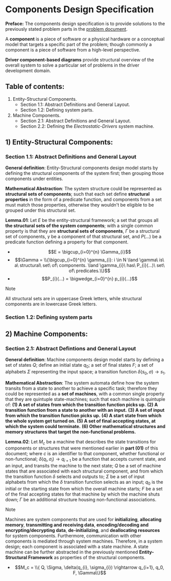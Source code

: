 # Components Design Specification

**Preface:**
The components design specification is to provide solutions to the previously stated problem parts in the [problem document](https://github.com/Electrostat-Lab/Electrostatic-Drivers/blob/master/docs/electro-drivers/problem.md). 

A **component** is a piece of software or a physical hardware or a conceptual model that targets a specific part of the problem; though commonly a component is a piece of software from a high-level perspective.

**Driver component-based diagrams** provide structural overview of the overall system to solve a particular set of problems in the driver development domain.

## Table of contents:
1) Entity-Structural Components.
    * Section 1.1: Abstract Definitions and General Layout.
    * Section 1.2: Defining system parts.
2) Machine Components.
    * Section 2.1: Abstract Definitions and General Layout.
    * Section 2.2: Defining the _Electrostatic-Drivers_ system machine.

## 1) Entity-Structural Components:

### Section 1.1: Abstract Definitions and General Layout

**General definition**: Entity-Structural components design model starts by defining the structural components of the system first; then grouping those components under entities.

**Mathematical Abstraction**: The system structure could be represented as **structural sets of components**; such that each set define **structural properties** in the form of a predicate function, and components from a set must match those properties, otherwise they wouldn't be eligible to be grouped under this structural set.

**Lemma.01**: Let $E$ be the entity-structural framework; a set that groups all **the structural sets of the system components**; with a single common property is that they are **structural sets of components**, $\Gamma$ be a structural set of components, $\gamma$ be a component of that structural set, and $P(...)$ be a predicate function defining a property for that component.

* $$E = \bigcup_{i=0}^{n} \Gamma_{i}$$
* $$\Gamma = \\{\bigcup_{i=0}^{n} \gamma_{i}: i \in N \land \gamma\ is\ a\ structural\ set\ of\ components. \land \gamma_{i}\ has\ P_{i}(...)\ set\ of\ predicates.\\}$$
* $$P_{i}(...) = \bigwedge_{i=0}^{n} p_{i}(...)$$

> [!NOTE]
> All structural sets are in uppercase Greek letters, while structural components are in lowercase Greek letters.
>

### Section 1.2: Defining system parts



## 2) Machine Components:

### Section 2.1: Abstract Defintions and General Layout

**General definition**: Machine components design model starts by defining a set of states $Q$; define an initial state $q_0$; a set of final states $F$; a set of alphabets $\Sigma$ representing the input space; a transition function $\delta(s_0, \sigma) \rightarrow s_1$.

**Mathematical Abstraction**: The system automata define how the system transits from a state to another to achieve a specific task; therefore they could be represented as a **set of machines**, with a common single property that they are quintuple state-machines; such that each machine is quintuple of: **(1) A set of states from which the transition function picks up.** **(2) A transition function from a state to another with an input.** **(3) A set of input from which the transition function picks up.** **(4) A start state from which the whole system get turned on.** **(5) A set of final accepting states, at which the system could terminate.** **(6) Other mathematical structures and memory structures that target the non-functional problems.** 

**Lemma.02**: Let $M_c$ be a machine that describes the state transitions for components or structures that were mentioned earlier in **part (01)** of this document; where $c$ is an identifier to that component, whether functional or non-functional; $\delta(q_{i}, \sigma_{i}) \rightarrow q_{i+1}$ be a function that accepts current state, and an input, and transits the machine to the next state; $Q$ be a set of machine states that are associated with each structural component, and from which the transition function $\delta$ selects and outputs to; $\Sigma$ be a set of input alphabets from which the $\delta$ transition function selects as an input; $q_0$ is the initial or the starting state from which the overall machine starts; $F$ be a set of the final accepting states for that machine by which the machine shuts down; $\Gamma$ be an additional structure housing non-functional associations.


> [!NOTE]
> Machines are system components that are used for **initializing**, **allocating memory**, **transmitting and receiving data**, **encoding/decoding and encrypting/decrypting data**, **de-initializing**, and **deallocating resources** for system components. Furthermore, communication with other components is mediated through system machines. Therefore, in a system design; each component is associated with a state machine. A state machine can be further abstracted in the previously mentioned **Entity-Structural Framework** as properties of the structural components.
>

* $$M_c = \\{ Q, \Sigma, \delta(q_{i}, \sigma_{i}) \rightarrow q_{i+1}, q_0, F, \Gamma\\}$$
